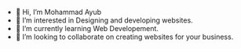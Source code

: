 - 👋 Hi, I’m Mohammad Ayub
- 👀 I’m interested in Designing and developing websites.
- 🌱 I’m currently learning Web Developement.
- 💞️ I’m looking to collaborate on creating websites for your business.

<!---
AyuraBD/AyuraBD is a ✨ special ✨ repository because its `README.md` (this file) appears on your GitHub profile.
You can click the Preview link to take a look at your changes.
--->
